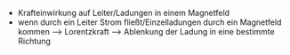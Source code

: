 - Krafteinwirkung auf Leiter/Ladungen in einem Magnetfeld
- wenn durch ein Leiter Strom fließt/Einzelladungen durch ein Magnetfeld kommen  --> Lorentzkraft --> Ablenkung der Ladung in eine bestimmte Richtung 